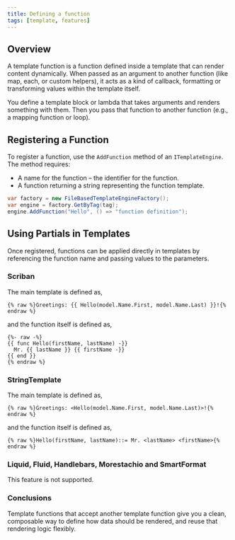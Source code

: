 ```yaml
---
title: Defining a function
tags: [template, features]
---
```

## Overview

A template function is a function defined inside a template that can render content dynamically. When passed as an argument to another function (like map, each, or custom helpers), it acts as a kind of callback, formatting or transforming values within the template itself.

You define a template block or lambda that takes arguments and renders something with them. Then you pass that function to another function (e.g., a mapping function or loop).

## Registering a Function

To register a function, use the `AddFunction` method of an `ITemplateEngine`. The method requires:

- A name for the function – the identifier for the function.
- A function returning a string representing the function template.

```csharp
var factory = new FileBasedTemplateEngineFactory();
var engine = factory.GetByTag(tag);
engine.AddFunction("Hello", () => "function definition");
```

## Using Partials in Templates

Once registered, functions can be applied directly in templates by referencing the function name and passing values to the parameters.

### Scriban

The main template is defined as,

```liquid
{% raw %}Greetings: {{ Hello(model.Name.First, model.Name.Last) }}!{% endraw %}
```

and the function itself is defined as,

```text
{%- raw -%}
{{ func Hello(firstName, lastName) -}}
  Mr. {{ lastName }} {{ firstName -}}
{{ end }}
{% endraw %}
```

### StringTemplate

The main template is defined as,

```text
{% raw %}Greetings: <Hello(model.Name.First, model.Name.Last)>!{% endraw %}
```

and the function itself is defined as,

```text
{% raw %}Hello(firstName, lastName)::= Mr. <lastName> <firstName>{% endraw %}
```

### Liquid, Fluid, Handlebars, Morestachio and SmartFormat

This feature is not supported.

### Conclusions

Template functions that accept another template function give you a clean, composable way to define how data should be rendered, and reuse that rendering logic flexibly.
